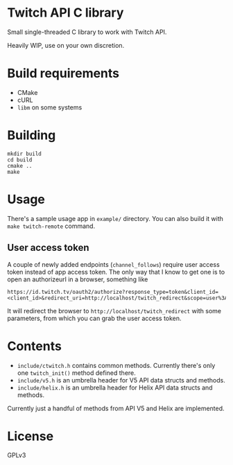 # Twitch API C library

Small single-threaded C library to work with Twitch API.

Heavily WIP, use on your own discretion.

# Build requirements

- CMake
- cURL
- `libm` on some systems

# Building

```
mkdir build
cd build
cmake ..
make
```

# Usage

There's a sample usage app in `example/` directory. You can also build it with `make twitch-remote` command.

## User access token

A couple of newly added endpoints (`channel_follows`) require user access token instead of app access token. The only way that I know to get one is to open an authorizeurl in a browser, something like

```
https://id.twitch.tv/oauth2/authorize?response_type=token&client_id=<client_id>&redirect_uri=http://localhost/twitch_redirect&scope=user%3Aread%3Afollows&state=12345
```

It will redirect the browser to `http://localhost/twitch_redirect` with some parameters, from which you can grab the user access token.

# Contents

- `include/ctwitch.h` contains common methods. Currently there's only one `twitch_init()` method defined there.
- `include/v5.h` is an umbrella header for V5 API data structs and methods.
- `include/helix.h` is an umbrella header for Helix API data structs and methods.

Currently just a handful of methods from API V5 and Helix are implemented.

# License

GPLv3
